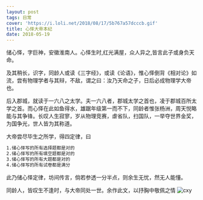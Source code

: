```yaml
---
layout: post
tags: 日常
cover: 'https://i.loli.net/2018/08/17/5b767a57dcccb.gif'
title: 心怿大帝本纪
date: 2018-05-19
---
```


储心怿，字巨神，安徽淮南人。心怿生时,红光满屋，众人异之,皆言此子或身负天命。  

及其稍长，识字，同龄人或读《三字经》，或读《论语》，惟心怿倒背《相对论》如流，尝有物理学者与其辩，不敌，谓之曰：汝乃天命之子，日后必成物理学大帝也。  

后入郡城，就读于一六八之太学。夫一六八者，郡城太学之首也，凌于郡城百所太学之首。而心怿在此如鱼得水，雄踞年级第一而不下，同龄者惟张杨洲，周天悦略能与其争锋。长叹人生寂寥，岁从物理竞赛，虐省队，扫国队，一举夺世界金奖，为国争光，世人皆为其称道。  

大帝尝尽毕生之所学，得四定律，曰
``` txt
1.储心怿写的所有选择题都是对的
2.储心怿写的所有填空题都是对的
3.储心怿写的所有大题都是对的
4.储心怿写的所有试卷都是满分
```
此乃储心怿定律，坊间传言，倘若参透一分半点，则余生无忧，然无人能懂。  

同龄人，皆叹生不逢时，与大帝同处一世。余作此文，以抒胸中敬佩之情
![cxy](/assets/img/cxy.gif)
